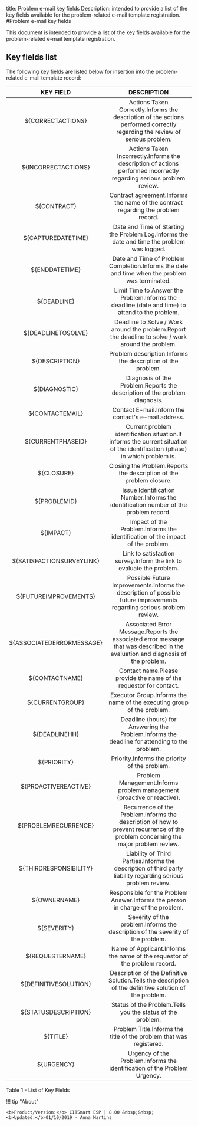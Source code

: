 title: Problem e-mail key fields
Description: intended to provide a list of the key fields available for the problem-related e-mail template registration.
#Problem e-mail key fields

This document is intended to provide a list of the key fields available for the
problem-related e-mail template registration.

Key fields list
-------------------

The following key fields are listed below for insertion into the problem-related
e-mail template record:

|         KEY FIELD         |                                                             DESCRIPTION                                                            |
|:-------------------------:|:----------------------------------------------------------------------------------------------------------------------------------:|
|     ${CORRECTACTIONS}     |     Actions Taken Correctly.Informs the description of the actions performed correctly regarding the review of serious problem.    |
|    ${INCORRECTACTIONS}    |        Actions Taken Incorrectly.Informs the description of actions performed incorrectly regarding serious problem review.        |
|        ${CONTRACT}        |                          Contract agreement.Informs the name of the contract regarding the problem record.                         |
|     ${CAPTUREDATETIME}    |                     Date and Time of Starting the Problem Log.Informs the date and time the problem was logged.                    |
|       ${ENDDATETIME}      |                   Date and Time of Problem Completion.Informs the date and time when the problem was terminated.                   |
|        ${DEADLINE}        |                   Limit Time to Answer the Problem.Informs the deadline (date and time) to attend to the problem.                  |
|     ${DEADLINETOSOLVE}    |                 Deadline to Solve / Work around the problem.Report the deadline to solve / work around the problem.                |
|       ${DESCRIPTION}      |                                     Problem description.Informs the description of the problem.                                    |
|       ${DIAGNOSTIC}       |                             Diagnosis of the Problem.Reports the description of the problem diagnosis.                             |
|      ${CONTACTEMAIL}      |                                         Contact E-mail.Inform the contact's e-mail address.                                        |
|     ${CURRENTPHASEID}     |    Current problem identification situation.It informs the current situation of the identification (phase) in which problem is.    |
|         ${CLOSURE}        |                                 Closing the Problem.Reports the description of the problem closure.                                |
|        ${PROBLEMID}       |                        Issue Identification Number.Informs the identification number of the problem record.                        |
|         ${IMPACT}         |                           Impact of the Problem.Informs the identification of the impact of the problem.                           |
| ${SATISFACTIONSURVEYLINK} |                                Link to satisfaction survey.Inform the link to evaluate the problem.                                |
|   ${FUTUREIMPROVEMENTS}   |       Possible Future Improvements.Informs the description of possible future improvements regarding serious problem review.       |
| ${ASSOCIATEDERRORMESSAGE} |  Associated Error Message.Reports the associated error message that was described in the evaluation and diagnosis of the problem.  |
|       ${CONTACTNAME}      |                                 Contact name.Please provide the name of the requestor for contact.                                 |
|      ${CURRENTGROUP}      |                               Executor Group.Informs the name of the executing group of the problem.                               |
|       ${DEADLINEHH}       |                    Deadline (hours) for Answering the Problem.Informs the deadline for attending to the problem.                   |
|        ${PRIORITY}        |                                            Priority.Informs the priority of the problem.                                           |
|    ${PROACTIVEREACTIVE}   |                               Problem Management.Informs problem management (proactive or reactive).                               |
|    ${PROBLEMRECURRENCE}   | Recurrence of the Problem.Informs the description of how to prevent recurrence of the problem concerning the major problem review. |
|   ${THIRDRESPONSIBILITY}  |            Liability of Third Parties.Informs the description of third party liability regarding serious problem review.           |
|        ${OWNERNAME}       |                           Responsible for the Problem Answer.Informs the person in charge of the problem.                          |
|        ${SEVERITY}        |                           Severity of the problem.Informs the description of the severity of the problem.                          |
|      ${REQUESTERNAME}     |                             Name of Applicant.Informs the name of the requestor of the problem record.                             |
|   ${DEFINITIVESOLUTION}   |               Description of the Definitive Solution.Tells the description of the definitive solution of the problem.              |
|    ${STATUSDESCRIPTION}   |                                     Status of the Problem.Tells you the status of the problem.                                     |
|          ${TITLE}         |                                 Problem Title.Informs the title of the problem that was registered.                                |
|         ${URGENCY}        |                              Urgency of the Problem.Informs the identification of the Problem Urgency.                             |


Table 1 - List of Key Fields

!!! tip "About"

    <b>Product/Version:</b> CITSmart ESP | 8.00 &nbsp;&nbsp;
    <b>Updated:</b>01/10/2019 - Anna Martins

